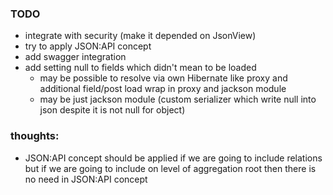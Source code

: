 

### TODO
- integrate with security (make it depended on JsonView)
- try to apply JSON:API concept
- add swagger integration
- add setting null to fields which didn't mean to be loaded 
  - may be possible to resolve via own Hibernate like proxy and additional field/post load wrap in proxy and jackson module
  - may be just jackson module (custom serializer which write null into json despite it is not null for object)

### thoughts:
 - JSON:API concept should be applied if we are going to include relations but if we are going to include on level of
aggregation root then there is no need in JSON:API concept 

